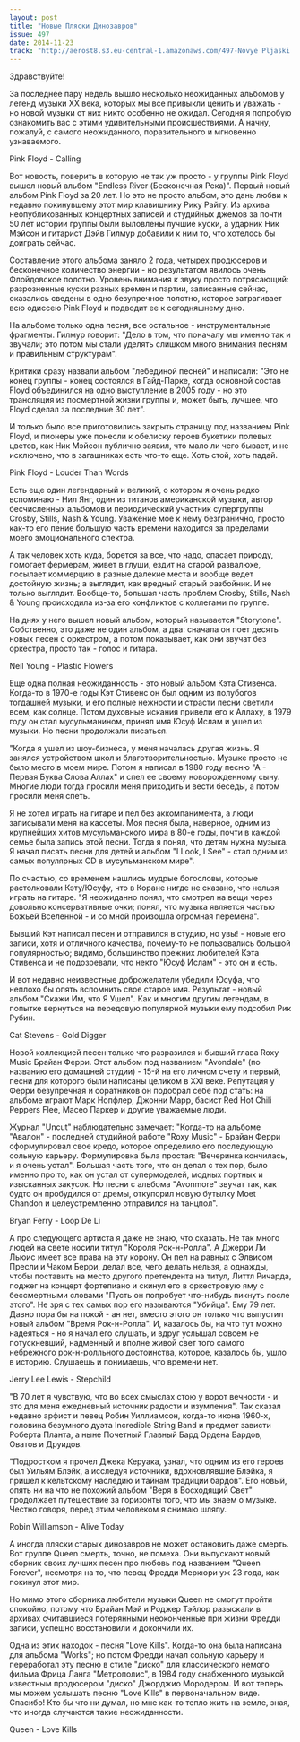 ```yaml
---
layout: post
title: "Новые Пляски Динозавров"
issue: 497
date: 2014-11-23
track: "http://aerost8.s3.eu-central-1.amazonaws.com/497-Novye Pljaski Dinozavrov.mp3"
---
```


Здравствуйте!

За последнее пару недель вышло несколько неожиданных альбомов у легенд музыки XX века, которых мы все привыкли ценить и уважать - но новой музыки от них никто особенно не ожидал. Сегодня я попробую ознакомить вас с этими удивительными происшествиями. А начну, пожалуй, с самого неожиданного, поразительного и мгновенно узнаваемого.

Pink Floyd - Calling

Вот новость, поверить в которую не так уж просто - у группы Pink Floyd вышел новый альбом "Endless River (Бесконечная Река)". Первый новый альбом Pink Floyd за 20 лет. Но это не просто альбом, это дань любви к недавно покинувшему этот мир клавишнику Рику Райту. Из архива неопубликованных концертных записей и студийных джемов за почти 50 лет истории группы были выловлены лучшие куски, а ударник Ник Мэйсон и гитарист Дэйв Гилмур добавили к ним то, что хотелось бы доиграть сейчас.

Составление этого альбома заняло 2 года, четырех продюсеров и бесконечное количество энергии - но результатом явилось очень Флойдовское полотно. Уровень внимания к звуку просто потрясающий: разрозненные куски разных времен и партии, записанные сейчас, оказались сведены в одно безупречное полотно, которое затрагивает всю одиссею Pink Floyd и подводит ее к сегодняшнему дню.

На альбоме только одна песня, все остальное - инструментальные фрагменты. Гилмур говорит: "Дело в том, что поначалу мы именно так и звучали; это потом мы стали уделять слишком много внимания песням и правильным структурам".

Критики сразу назвали альбом "лебединой песней" и написали: "Это не конец группы - конец состоялся в Гайд-Парке, когда основной состав Floyd объединился на одно выступление в 2005 году - но это трансляция из посмертной жизни группы и, может быть, лучшее, что Floyd сделал за последние 30 лет".

И только было все приготовились закрыть страницу под названием Pink Floyd, и пионеры уже понесли к обелиску героев букетики полевых цветов, как Ник Мэйсон публично заявил, что мало ли чего бывает, и не исключено, что в загашниках есть что-то еще. Хоть стой, хоть падай.

Pink Floyd - Louder Than Words

Есть еще один легендарный и великий, о котором я очень редко вспоминаю - Нил Янг, один из титанов американской музыки, автор бесчисленных альбомов и периодический участник супергруппы Crosby, Stills, Nash & Young. Уважение мое к нему безгранично, просто как-то его пение большую часть времени находится за пределами моего эмоционального спектра.

А так человек хоть куда, борется за все, что надо, спасает природу, помогает фермерам, живет в глуши, ездит на старой развалюхе, посылает коммерцию в разные далекие места и вообще ведет достойную жизнь; а выглядит, как вредный старый разбойник. И не только выглядит. Вообще-то, большая часть проблем Crosby, Stills, Nash & Young происходила из-за его конфликтов с коллегами по группе.

На днях у него вышел новый альбом, который называется "Storytone". Собственно, это даже не один альбом, а два: сначала он поет десять новых песен с оркестром, а потом показывает, как они звучат без оркестра, просто так - голос и гитара.

Neil Young - Plastic Flowers

Еще одна полная неожиданность - это новый альбом Кэта Стивенса. Когда-то в 1970-е годы Кэт Стивенс он был одним из полубогов тогдашней музыки, и его полные нежности и страсти песни светили всем, как солнце. Потом духовные искания привели его к Аллаху, в 1979 году он стал мусульманином, принял имя Юсуф Ислам и ушел из музыки. Но песни продолжали писаться.

"Когда я ушел из шоу-бизнеса, у меня началась другая жизнь. Я занялся устройством школ и благотворительностью. Музыке просто не было место в моем мире. Потом я написал в 1980 году песню "А - Первая Буква Слова Аллах" и спел ее своему новорожденному сыну. Многие люди тогда просили меня приходить и вести беседы, а потом просили меня спеть.

Я не хотел играть на гитаре и пел без аккомпанимента, а люди записывали меня на кассеты. Моя песня была, наверное, одним из крупнейших хитов мусульманского мира в 80-е годы, почти в каждой семье была запись этой песни. Тогда я понял, что детям нужна музыка. Я начал писать песни для детей и альбом "I Look, I See" - стал одним из самых популярных CD в мусульманском мире".

По счастью, со временем нашлись мудрые богословы, которые растолковали Кэту/Юсуфу, что в Коране нигде не сказано, что нельзя играть на гитаре. "Я неожиданно понял, что смотрел на вещи через довольно консервативные очки; понял, что музыка является частью Божьей Вселенной - и со мной произошла огромная перемена".

Бывший Кэт написал песен и отправился в студию, но увы! - новые его записи, хотя и отличного качества, почему-то не пользовались большой популярностью; видимо, большинство прежних любителей Кэта Стивенса и не подозревали, что некто "Юсуф Ислам" - это он и есть.

И вот недавно неизвестные доброжелатели убедили Юсуфа, что неплохо бы опять вспомнить свое старое имя. Результат - новый альбом "Скажи Им, что Я Ушел". Как и многим другим легендам, в попытке вернуться на передовую популярной музыки ему подсобил Рик Рубин.

Cat Stevens - Gold Digger

Новой коллекцией песен только что разразился и бывший глава Roxy Music Брайан Ферри. Этот альбом под названием "Avondale" (по названию его домашней студии) - 15-й на его личном счету и первый, песни для которого были написаны целиком в XXI веке. Репутация у Ферри безупречная и соратников он подобрал себе под стать: на альбоме играют Марк Нопфлер, Джонни Марр, басист Red Hot Chili Peppers Flee, Масео Паркер и другие уважаемые люди.

Журнал "Uncut" наблюдательно замечает: "Когда-то на альбоме "Авалон" - последней студийной работе "Roxy Music" - Брайан Ферри сформулировал свое кредо, которое определило его последующую сольную карьеру. Формулировка была простая: "Вечеринка кончилась, и я очень устал". Большая часть того, что он делал с тех пор, было именно про то, как он устал от супермоделей, модных портных и изысканных закусок. Но песни с альбома "Avonmore" звучат так, как будто он пробудился от дремы, откупорил новую бутылку Moet Chandon и целеустремленно отправился на танцпол".

Bryan Ferry - Loop De Li

А про следующего артиста я даже не знаю, что сказать. Не так много людей на свете носили титул "Короля Рок-н-Ролла". А Джерри Ли Льюис имеет все права на эту корону. Он пел на равных с Элвисом Пресли и Чаком Берри, делал все, чего делать нельзя, а однажды, чтобы поставить на место другого претендента на титул, Литтл Ричарда, поджег на концерт фортепиано и скинул его в оркестровую яму с бессмертными словами "Пусть он попробует что-нибудь пикнуть после этого". Не зря с тех самых пор его называются "Убийца". Ему 79 лет. Давно пора бы на покой - ан нет, вместо этого он только что выпустил новый альбом "Время Рок-н-Ролла". И, казалось бы, на что тут можно надеяться - но я начал его слушать, и вдруг услышал совсем не потускневший, надменный и вполне живой свет того самого небрежного рок-н-ролльного достоинства, которое, казалось бы, ушло в историю. Слушаешь и понимаешь, что времени нет.

Jerry Lee Lewis - Stepchild

"В 70 лет я чувствую, что во всех смыслах стою у ворот вечности - и это для меня ежедневный источник радости и изумления". Так сказал недавно арфист и певец Робин Уиллиамсон, когда-то икона 1960-х, половина безумного дуэта Incredible String Band и предмет зависти Роберта Планта, а ныне Почетный Главный Бард Ордена Бардов, Оватов и Друидов.

"Подростком я прочел Джека Керуака, узнал, что одним из его героев был Уильям Блэйк, а исследуя источники, вдохновлявшие Блэйка, я пришел к кельтскому наследию и тайнам традиции бардов". Его новый, опять ни на что не похожий альбом "Веря в Восходящий Свет" продолжает путешествие за горизонты того, что мы знаем о музыке. Честно говоря, перед этим человеком я снимаю шляпу.

Robin Williamson - Alive Today

А иногда пляски старых динозавров не может остановить даже смерть. Вот группе Queen смерть, точно, не помеха. Они выпускают новый сборник своих лучших песен про любовь под названием "Queen Forever", несмотря на то, что певец Фредди Меркюри уж 23 года, как покинул этот мир.

Но мимо этого сборника любители музыки Queen не смогут пройти спокойно, потому что Брайан Мэй и Роджер Тэйлор разыскали в архивах считавшиеся потерянными неоконченные при жизни Фредди записи, успешно восстановили и докончили их.

Одна из этих находок - песня "Love Kills". Когда-то она была написана для альбома "Works"; но потом Фредди начал сольную карьеру и переработал эту песню в стиле "диско" для классического немого фильма Фрица Ланга "Метрополис", в 1984 году снабженного музыкой известным продюсером "диско" Джорджио Мородером. И вот теперь мы можем услышать песню "Love Kills" в первоначальном виде. Спасибо! Кто бы что ни думал, но мне как-то тепло жить на земле, зная, что иногда случаются такие неожиданности.

Queen - Love Kills
